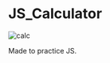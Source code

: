 # JS_Calculator

![calc](https://user-images.githubusercontent.com/53485411/90016680-0b982b00-dcb3-11ea-8ab2-e188330dabb2.JPG)

Made to practice JS.
